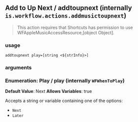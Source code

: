 
## Add to Up Next / addtoupnext (internally `is.workflow.actions.addmusictoupnext`)


> This action requires that Shortcuts has permission to use WFAppleMusicAccessResource,[object Object].

### usage
`addtoupnext play=[string <${strInfo}>]`

### arguments
### Enumeration: Play / play (internally `WFWhenToPlay`)
**Default Value**: Next
**Allows Variables**: true


Accepts a string 
or variable
containing one of the options:

- `Next`
- `Later`
